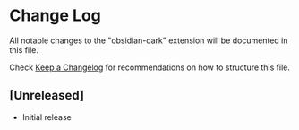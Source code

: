 # Change Log

All notable changes to the "obsidian-dark" extension will be documented in this file.

Check [Keep a Changelog](http://keepachangelog.com/) for recommendations on how to structure this file.

## [Unreleased]

- Initial release